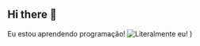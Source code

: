 ## Hi there 👋

Eu estou aprendendo programação!
![Literalmente eu!](./caminho/para/![monkeychamp](https://github.com/user-attachments/assets/db0b5f86-a7ca-495a-ade7-e20603ef063d)
)
)
<!--
**Eddscafe/Eddscafe** is a ✨ _special_ ✨ repository because its `README.md` (this file) appears on your GitHub profile.

Here are some ideas to get you started:

- 🔭 I’m currently working on ...
- 🌱 I’m currently learning ...
- 👯 I’m looking to collaborate on ...
- 🤔 I’m looking for help with ...
- 💬 Ask me about ...
- 📫 How to reach me: ...
- 😄 Pronouns: ...
- ⚡ Fun fact: ...
-->
